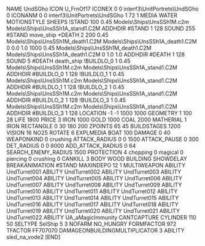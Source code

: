 NAME UndSGho
ICON U_FrnOf17
ICONEX 0 0 interf3\UnitPortrets\UndSGho 0
ICONANM 0 0 interf3\UnitPortrets\UndSGho 1 72 1
MEDIA WATER
MOTIONSTYLE SHEEPS
!STAND   100 0.45   Models\Ships\UnsSSh1M.c2m Models\Ships\UnsSSh1A_stand1.C2M
ADDHDIR #STAND 1 128
SOUND 255 #STAND move_ship
*DEATH   2 200 0.45 Models\Ships\UnsSSh1M_death1.C2M Models\Ships\UnsSSh1A_death1.C2M 0 0.0 1.0 1000  0.45 Models\Ships\UnsSSh1M_death1.C2M Models\Ships\UnsSSh1A_death1.C2M 0 1.0 1.0
ADDHDIR #DEATH 1 128 
SOUND 5 #DEATH death_ship
!BUILDLO_0 1 0.45   Models\Ships\UnsSSh1M.c2m Models\Ships\UnsSSh1A_stand1.C2M
ADDHDIR #BUILDLO_0 1 128
!BUILDLO_1 1 0.45   Models\Ships\UnsSSh1M.c2m Models\Ships\UnsSSh1A_stand1.C2M
ADDHDIR #BUILDLO_1 1 128
!BUILDLO_2 1 0.45   Models\Ships\UnsSSh1M.c2m Models\Ships\UnsSSh1A_stand1.C2M
ADDHDIR #BUILDLO_2 1 128
!BUILDLO_3 1 0.45   Models\Ships\UnsSSh1M.c2m Models\Ships\UnsSSh1A_stand1.C2M
ADDHDIR #BUILDLO_3 1 128
LOCATION -1 -1 1000 1000
GEOMETRY 1 100 28
LIFE     1800
PRICE 3 IRON 1000 GOLD 1000 COAL 2000
MATHERIAL 1 IRON
RECTANGLE 0 30 180 200
ZPOINTS   65 45
BUILDSTAGES 1200
VISION 16
NO25
ROTATE 6
EXPLMEDIA BOAT 100
DAMAGE   0 40
WEAPONKIND 0 crushing
ATTACK_RADIUS 0 0 1500
ATTACK_PAUSE 0 300
DET_RADIUS 0 0 8000
ADD_ATTACK_RADIUS 0 64
SEARCH_ENEMY_RADIUS 1500
PROTECTION 4 chopping 0 magical 0 piercing 0 crushing 0
CANKILL   3 BODY WOOD BUILDING
SHOWDELAY
BREAKANIMATION #STAND
MAXINDEPO 12 1
MULTIWEAPON
ABILITY UndTurret001
ABILITY UndTurret002
ABILITY UndTurret003
ABILITY UndTurret004
ABILITY UndTurret005
ABILITY UndTurret006
ABILITY UndTurret007
ABILITY UndTurret008
ABILITY UndTurret009
ABILITY UndTurret010
ABILITY UndTurret011
ABILITY UndTurret012
ABILITY UndTurret013
ABILITY UndTurret014
ABILITY UndTurret015
ABILITY UndTurret016
ABILITY UndTurret017
ABILITY UndTurret018
ABILITY UndTurret019
ABILITY UndTurret020
ABILITY UndTurret021
ABILITY UndTurret022
ABILITY	UA_aMagicImmunity
CANTCAPTURE
CYLINDER 110 50
SELTYPE SelShip 5 3
NOFARM
NO_HUNGRY
FORMFACTOR 972
TFACTOR FF707070
DAMAGEONBUILDINGMULTIPLICATOR 3
ABILITY sled_na_vode2
[END]
